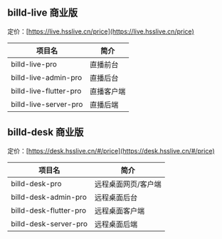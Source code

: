 ## billd-live 商业版

定价：[https://live.hsslive.cn/price](https://live.hsslive.cn/price)

| 项目名                 | 简介       |
| ---------------------- | ---------- |
| billd-live-pro         | 直播前台   |
| billd-live-admin-pro   | 直播后台   |
| billd-live-flutter-pro | 直播客户端 |
| billd-live-server-pro  | 直播后端   |

## billd-desk 商业版

定价：[https://desk.hsslive.cn/#/price](https://desk.hsslive.cn/#/price)

| 项目名                 | 简介                |
| ---------------------- | ------------------- |
| billd-desk-pro         | 远程桌面网页/客户端 |
| billd-desk-admin-pro   | 远程桌面后台        |
| billd-desk-flutter-pro | 远程桌面客户端      |
| billd-desk-server-pro  | 远程桌面后端        |
